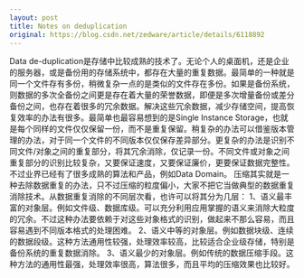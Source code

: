 ```yaml
---
layout: post
title: Notes on deduplication
original: https://blog.csdn.net/zedware/article/details/6118892
---
```

Data de-duplication是存储中比较成熟的技术了。无论个人的桌面机，还是企业的服务器，或是备份用的存储系统中，都存在大量的重复数据。最简单的一种就是同一个文件存有多份，稍微复杂一点的是类似的文件存在多份。如果是备份系统，则数据的多次全备份之间更是存在着大量的荣誉数据，即便是多次增量备份或差分备份之间，也存在着很多的冗余数据。解决这些冗余数据，减少存储空间，提高恢复效率的办法有很多。最简单也最容易想到的是Single Instance Storage，也就是每个同样的文件仅仅保留一份，而不是重复保留。稍复杂的办法可以借鉴版本管理的办法，对于同一个文件的不同版本仅仅保存差异部分。更复杂的办法是识别不同文件/对象之间的重复部分，将其冗余消除，仅记录一份。不同文件或对象之间重复部分的识别比较复杂，又要保证速度，又要保证廉价，更要保证数据完整性。不过业界已经有了很多成熟的算法和产品，例如Data
 Domain。
压缩其实就是一种去除数据重复的办法，只不过压缩的粒度偏小，大家不把它当做典型的数据重复消除技术。从数据重复消除的不同层次看，也许可以将其分为几层：
1、语义最丰富的对象层。例如文件级、数据库级。可以充分利用应用掌握的语义来消除大粒度的冗余。不过这种办法要依赖于对这些对象格式的识别，做起来不那么容易，而且容易遇到不同版本格式的处理困难。
2、语义中等的对象层。例如数据块级、连续的数据段级。这种方法通用性较强，处理效率较高，比较适合企业级存储，特别是备份系统的重复数据消除。
3、语义最少的对象层。例如传统的数据压缩手段。这种方法的通用性最强，处理效率很高，算法很多，而且平均的压缩效果也比较好。
 
